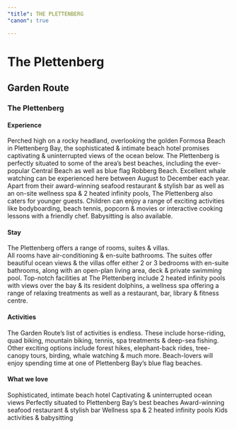 ```yaml
---
"title": THE PLETTENBERG
"canon": true

---
```


# The Plettenberg
## Garden Route
### The Plettenberg

#### Experience
Perched high on a rocky headland, overlooking the golden Formosa Beach in Plettenberg Bay, the sophisticated &amp; intimate beach hotel promises captivating &amp; uninterrupted views of the ocean below.
The Plettenberg is perfectly situated to some of the area’s best beaches, including the ever-popular Central Beach as well as blue flag Robberg Beach.  Excellent whale watching can be experienced here between August to December each year.
Apart from their award-winning seafood restaurant &amp; stylish bar as well as an on-site wellness spa &amp; 2 heated infinity pools, The Plettenberg also caters for younger guests.  Children can enjoy a range of exciting activities like bodyboarding, beach tennis, popcorn &amp; movies or interactive cooking lessons with a friendly chef.  Babysitting is also available.

#### Stay
The Plettenberg offers a range of rooms, suites &amp; villas.  
All rooms have air-conditioning &amp; en-suite bathrooms.  The suites offer beautiful ocean views &amp; the villas offer either 2 or 3 bedrooms with en-suite bathrooms, along with an open-plan living area, deck &amp; private swimming pool.
Top-notch facilities at The Plettenberg include 2 heated infinity pools with views over the bay &amp; its resident dolphins, a wellness spa offering a range of relaxing treatments as well as a restaurant, bar, library &amp; fitness centre.

#### Activities
The Garden Route’s list of activities is endless.  These include horse-riding, quad biking, mountain biking, tennis, spa treatments &amp; deep-sea fishing. 
Other exciting options include forest hikes, elephant-back rides, tree-canopy tours, birding, whale watching &amp; much more.
Beach-lovers will enjoy spending time at one of Plettenberg Bay’s blue flag beaches.


#### What we love
Sophisticated, intimate beach hotel
Captivating &amp; uninterrupted ocean views
Perfectly situated to Plettenberg Bay’s best beaches
Award-winning seafood restaurant &amp; stylish bar
Wellness spa &amp; 2 heated infinity pools
Kids activities &amp; babysitting